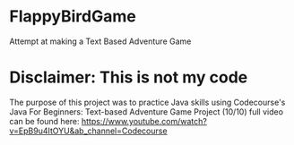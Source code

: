 # FlappyBirdGame
Attempt at making a Text Based Adventure Game

# Disclaimer: This is not my code


The purpose of this project was to practice Java skills using Codecourse's Java For Beginners: Text-based Adventure Game Project (10/10)
full video can be found here: https://www.youtube.com/watch?v=EpB9u4ItOYU&ab_channel=Codecourse
